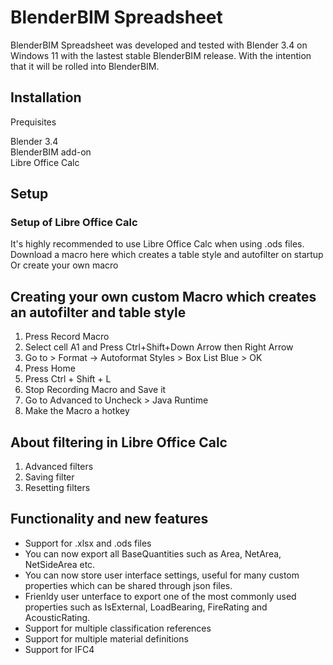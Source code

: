 # BlenderBIM Spreadsheet

BlenderBIM Spreadsheet was developed and tested with Blender 3.4 on Windows 11 with the lastest stable BlenderBIM release.
With the intention that it will be rolled into BlenderBIM.
## Installation

Prequisites

Blender 3.4\
BlenderBIM add-on\
Libre Office Calc

## Setup

### Setup of Libre Office Calc
It's highly recommended to use Libre Office Calc when using .ods files.
Download a macro here which creates a table style and autofilter on startup
Or create your own macro
## Creating your own custom Macro which creates an autofilter and table style

1. Press Record Macro
2. Select cell A1 and Press Ctrl+Shift+Down Arrow then Right Arrow
3. Go to > Format -> Autoformat Styles > Box List Blue > OK
4. Press Home
5. Press Ctrl + Shift + L
6. Stop Recording Macro and Save it
7. Go to Advanced to Uncheck > Java Runtime
8. Make the Macro a hotkey

## About filtering in Libre Office Calc

1. Advanced filters
2. Saving filter
3. Resetting filters



## Functionality and new features

- Support for .xlsx and .ods files
- You can now export all BaseQuantities such as Area, NetArea, NetSideArea etc.
- You can now store  user interface settings, useful for many custom properties which can be shared through json files.
- Frienldy user unterface to export one of the most commonly used properties such as IsExternal, LoadBearing, FireRating and AcousticRating.
- Support for multiple classification references
- Support for multiple material definitions
- Support for IFC4